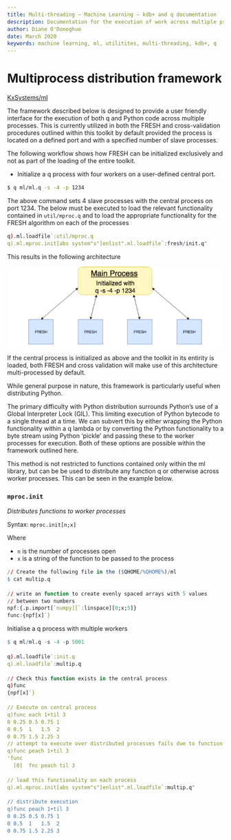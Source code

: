 ```yaml
---
title: Multi-threading – Machine Learning – kdb+ and q documentation
description: Documentation for the execution of work across multiple processes via embedPy or q.
author: Diane O'Donoghue
date: March 2020
keywords: machine learning, ml, utilitites, multi-threading, kdb+, q
---
```

# <i class="fas fa-share-alt"></i> Multiprocess distribution framework


<i class="fab fa-github"></i>
[KxSystems/ml](https://github.com/kxsystems/ml/)


The framework described below is designed to provide a user friendly interface for the execution of both q and Python code across multiple processes. This is currently utilized in both the FRESH and cross-validation procedures outlined within this toolkit by default provided the process is located on a defined port and with a specified number of slave processes.

The following workflow shows how FRESH can be initialized exclusively and not as part of the loading of the entire toolkit.

 - Initialize a q process with four workers on a user-defined central port.

``` bash
$ q ml/ml.q -s -4 -p 1234
```

The above command sets 4 slave processes with the central process on port 1234. The below must be executed to load the relevant functionality contained in `util/mproc.q` and to load the appropriate functionality for the FRESH algorithm on each of the processes

```q
q).ml.loadfile`:util/mproc.q
q).ml.mproc.init[abs system"s"]enlist".ml.loadfile`:fresh/init.q"
```

This results in the following architecture

![Figure 1](../img/multiprocess.png)

If the central process is initialized as above and the toolkit in its entirity is loaded, both FRESH and cross validation will make use of this architecture multi-processed by default.

While general purpose in nature, this framework is particularly useful when distributing Python.

The primary difficulty with Python distribution surrounds Python’s use of a Global Interpreter Lock (GIL). This limiting execution of Python bytecode to a single thread at a time. We can subvert this by either wrapping the Python functionality within a q lambda or by converting the Python functionality to a byte stream using Python ‘pickle’ and passing these to the worker processes for execution. Both of these options are possible within the framework outlined here.

This method is not restricted to functions contained only within the ml library, but can be be used to distribute any function q or otherwise across worker processes. This can be seen in the example below.

### `mproc.init`

_Distributes functions to worker processes_

Syntax: `mproc.init[n;x]`

Where 

- `n` is the number of processes open
- `x` is a string of the function to be passed to the process


```q 
// Create the following file in the ($QHOME/%QHOME%)/ml
$ cat multip.q

// write an function to create evenly spaced arrays with 5 values
// between two numbers 
npf:{.p.import[`numpy][`:linspace][0;x;5]}
func:{npf[x]`}
```

Initialise a q process with multiple workers

```q
$ q ml/ml.q -s -4 -p 5001

q).ml.loadfile`:init.q
q).ml.loadfile`:multip.q

// Check this function exists in the central process
q)func
{npf[x]`}

// Execute on central process
q)func each 1+til 3
0 0.25 0.5 0.75 1
0 0.5  1   1.5  2
0 0.75 1.5 2.25 3
// attempt to execute over distributed processes fails due to function not existing on processes
q)func peach 1+til 3
'func
  [0]  fnc peach til 3

// load this functionality on each process
q).ml.mproc.init[abs system"s"]enlist".ml.loadfile`:multip.q"

// distribute execution
q)func peach 1+til 3
0 0.25 0.5 0.75 1
0 0.5  1   1.5  2
0 0.75 1.5 2.25 3
```
